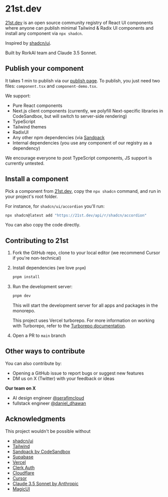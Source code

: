 # 21st.dev
[21st.dev](https://21st.dev) is an open source community registry of React UI components where anyone can publish minimal Tailwind & Radix UI components and install any component via `npx shadcn`.

Inspired by [shadcn/ui](https://ui.shadcn.com/).

Built by RorkAI team and Claude 3.5 Sonnet.

## Publish your component
It takes 1 min to publish via our [publish page](https://21st.dev). To publish, you just need two files: `component.tsx` and `component-demo.tsx`.

We support:
- Pure React components 
- Next.js client components (currently, we polyfill Next-specific libraries in CodeSandbox, but will switch to server-side rendering)
- TypeScript
- Tailwind themes
- RadixUI
- Any other npm dependencies (via [Sandpack](https://sandpack.codesandbox.io/)
- Internal dependencies (you use any component of our registry as a dependency)

We encourage everyone to post TypeScript components, JS support is currently untested.

## Install a component
Pick a component from [21st.dev](https://21st.dev), copy the `npx shadcn` command, and run in your project's root folder.

For instance, for `shadcn/ui/accordion` you'll run:
```bash
npx shadcn@latest add "https://21st.dev/api/r/shadcn/accordion"
```

You can also copy the code directly.

## Contributing to 21st

1. Fork the GitHub repo, clone to your local editor (we recommend Cursor if you're non-technical)

2. Install dependencies (we love `pnpm`)

   ```bash
   pnpm install
   ```

3. Run the development server:

    ```bash
    pnpm dev
    ```

    This will start the development server for all apps and packages in the monorepo.

    This project uses Vercel turborepo. For more information on working with Turborepo, refer to the [Turborepo documentation](https://turbo.build/repo/docs).

4. Open a PR to `main` branch

## Other ways to contribute

You can also contribute by:

- Opening a GitHub issue to report bugs or suggest new features
- DM us on X (Twitter) with your feedback or ideas

**Our team on X**
- AI design engineer [@serafimcloud](https://x.com/serafimcloud)
- fullstack engineer [@daniel_dhawan](https://x.com/daniel_dhawan)

## Acknowledgments
This project wouldn't be possible without

- [shadcn/ui](https://ui.shadcn.com/)
- [Tailwind](https://tailwindui.com/)
- [Sandpack by CodeSandbox](https://sandpack.codesandbox.io/)
- [Supabase](https://supabase.com)
- [Vercel](https://vercel.com)
- [Clerk Auth](https://clerk.com)
- [Cloudflare](https://cloudlfare.com)
- [Cursor](https://cursor.com)
- [Claude 3.5 Sonnet by Anthropic](https://anthropic.com/)
- [MagicUI](https://magicui.com)